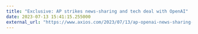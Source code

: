 ```yaml
---
title: "Exclusive: AP strikes news-sharing and tech deal with OpenAI"
date: 2023-07-13 15:41:15.255000
external_url: "https://www.axios.com/2023/07/13/ap-openai-news-sharing-tech-deal"
---
```


